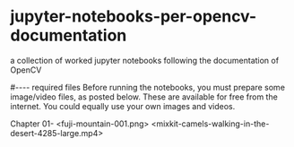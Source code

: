 # jupyter-notebooks-per-opencv-documentation
a collection of worked jupyter notebooks following the documentation of OpenCV

#---- required files
Before running the notebooks, you must prepare some image/video files, as posted below. These are available for free from the internet.
You could equally use your own images and videos.

Chapter 01- <fuji-mountain-001.png>
            <mixkit-camels-walking-in-the-desert-4285-large.mp4>
            
            
            
